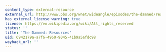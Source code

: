 ```yaml
---
content_type: external-resource
external_url: http://www.pbs.org/wnet/wideangle/episodes/the-damned/resources/?p=3109
has_external_license_warning: true
license: https://en.wikipedia.org/wiki/All_rights_reserved
status: ''
title: 'The Dammed: Resources'
uid: 6942179a-a7f6-4960-9045-41b9a5afdc98
wayback_url: ''
---
```

